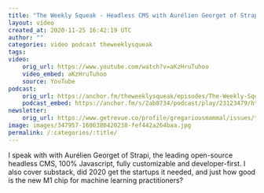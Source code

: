 ```yaml
---
title: "The Weekly Squeak - Headless CMS with Aurélien Georget of Strapi"
layout: video
created_at: 2020-11-25 16:42:19 UTC
author: ""
categories: video podcast theweeklysqueak
tags: 
video:
    orig_url: https://www.youtube.com/watch?v=aKzHruTuhoo
    video_embed: aKzHruTuhoo
    source: YouTube
podcast:
    orig_url: https://anchor.fm/theweeklysqueak/episodes/The-Weekly-Squeak---Headless-CMS-with-Aurlien-Georget-of-Strapi-en062n
    podcast_embed: https://anchor.fm/s/2ab8734/podcast/play/23123479/https%3A%2F%2Fd3ctxlq1ktw2nl.cloudfront.net%2Fstaging%2F2020-10-26%2F9a72f4c2-95df-be9d-d950-af5e3a82f580.mp3
newsletter:
    orig_url: https://www.getrevue.co/profile/gregariousmammal/issues/the-weekly-squeak-headless-cms-with-aurelien-georget-of-strapi-294809 
image: images/347957-1606380420238-fef442a264baa.jpg
permalink: /:categories/:title/
---
```

I speak with with Aurélien Georget of Strapi, the leading open-source headless CMS, 100% Javascript, fully customizable and developer-first. I also cover substack, did 2020 get the startups it needed, and just how good is the new M1 chip for machine learning practitioners?